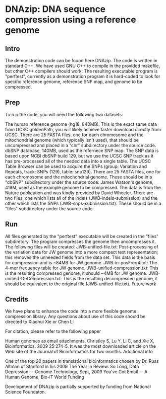 # DNAzip: DNA sequence compression using a reference genome

## Intro
The demonstration code can be found here DNAzip.
The code is written in standard C++. We have used GNU C++ to compile in the provided makefile, but other C++ compilers should work. The resulting executable program is "perftest", currently as a demonstration program it is hard-coded to look for specific reference genome, reference SNP map, and genome to be compressed.

## Prep
To run the code, you will need the following two datasets:

The human reference genome (hg18, 840MB). This is the exact same data from UCSC goldenPath, you will likely achieve faster download directly from UCSC. There are 25 FASTA files, one for each chromosome and the mitochondrial genome (which typically isn't used), that should be uncompressed and placed in a "chr" subdirectory under the source code.
dbSNP database, 140MB, used as the refernece SNP map. The SNP data is based upon NCBI dbSNP build 129, but we use the UCSC SNP track as it has pre-processed all of the needed data into a single table. The UCSC Table Browser can be used to acquire the SNPs (group: Variation and Repeats, track: SNPs (129), table: snp129). There are 25 FASTA files, one for each chromosome and the mitochondrial genome. These should be in a "dbSNP" subdirectory under the source code.
James Watson's genome, 418M, used as the example genome to be compressed. The data is from the Nature publication and was kindly provided by David Wheeler. There are two files, one which lists all of the indels (JWB-indels-submission) and the other which lists the SNPs (JWB-snps-submission.txt). These should be in a "files" subdirectory under the source code.

## Run
All files generated by the "perftest" executable will be created in the "files" subdiretory. The program compresses the genome then uncompresses it. The following files will be created:
JWB-unified-file.txt: Post-processing of the variation data for JW genome into a more compact text representation; this removes the unneeded fields from the data set. This data is the basis for compression and is ~84MB for JW genome.
JWB-in-posFreq4.txt: The 4-mer frequency table for JW genome.
JWB-unified-compression.txt: This is the resulting compressed genome, it should ~4MB for JW genome.
JWB-unified-DeCompression.txt: This is the resulting decompressed genome, it should be equivalent to the original file (JWB-unified-file.txt).
Future work

## Credits
We have plans to enhance the code into a more flexible genome compression library.
Any questions about use of this code should be directed to Xiaohui Xie or Chen Li

For citation, please refer to the following paper

Human genomes as email attachments, Christley S, Lu Y, Li C, and Xie X, Bioinformatics. 2009 25:274-5. It was the most downloaded article on the Web site of the Journal of Bioinformatics for two months.
Additional info

One of the top 20 papers in translational bioinformatics chosen by Dr. Russ Altman of Stanford in his 2009 The Year in Review.
So Long, Data Depression -- Genome Technology, Sept, 2009
You've Got Email -- A Human Genome, Bio-IT World
Funding

Development of DNAzip is partially supported by funding from National Science Foundaton.
